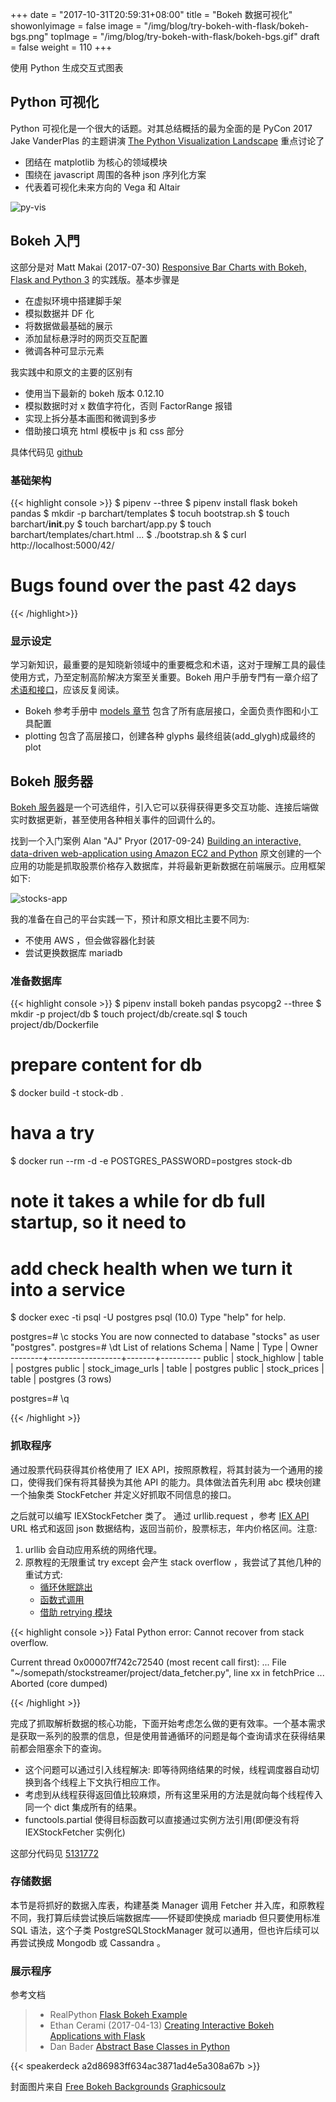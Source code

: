 +++
date = "2017-10-31T20:59:31+08:00"
title = "Bokeh 数据可视化"
showonlyimage = false
image = "/img/blog/try-bokeh-with-flask/bokeh-bgs.png"
topImage = "/img/blog/try-bokeh-with-flask/bokeh-bgs.gif"
draft = false
weight = 110
+++

使用 Python 生成交互式图表
<!--more-->

## Python 可视化

Python 可视化是一个很大的话题。对其总结概括的最为全面的是 PyCon 2017 Jake VanderPlas 的主题讲演 [The Python Visualization Landscape](https://youtu.be/FytuB8nFHPQ) 重点讨论了

- 团结在 matplotlib 为核心的领域模块
- 围绕在 javascript 周围的各种 json 序列化方案
- 代表着可视化未来方向的 Vega 和 Altair 

<img alt="py-vis" src="/img/blog/try-bokeh-with-flask/py-vis.png" class="img-responsive">

## Bokeh 入門

这部分是对 Matt Makai (2017-07-30) [Responsive Bar Charts with Bokeh, Flask and Python 3](https://www.fullstackpython.com/blog/responsive-bar-charts-bokeh-flask-python-3.html) 的实践版。基本步骤是

- 在虚拟环境中搭建脚手架
- 模拟数据并 DF 化
- 将数据做最基础的展示
- 添加鼠标悬浮时的网页交互配置
- 微调各种可显示元素

我实践中和原文的主要的区别有

- 使用当下最新的 bokeh 版本 0.12.10
- 模拟数据时对 x 数值字符化，否则 FactorRange 报错
- 实现上拆分基本画图和微调到多步
- 借助接口填充 html 模板中 js 和 css 部分

具体代码见 [github](https://github.com/wushuzh/barchart)

### 基础架构

{{< highlight console >}}
$ pipenv --three
$ pipenv install flask bokeh pandas
$ mkdir -p barchart/templates
$ tocuh bootstrap.sh
$ touch barchart/__init__.py
$ touch barchart/app.py
$ touch barchart/templates/chart.html
...
$ ./bootstrap.sh &
$ curl http://localhost:5000/42/
<!DOCTYPE html>
<html>
    <head>
        <title>Bar charts with Bokeh!</title>
    </head>
    <body>
        <h1>Bugs found over the past 42 days</h1>
    </body>
</html>

{{< /highlight>}}

### 显示设定

学习新知识，最重要的是知晓新领域中的重要概念和术语，这对于理解工具的最佳使用方式，乃至定制高阶解决方案至关重要。Bokeh 用户手册专門有一章介绍了[术语和接口](https://bokeh.pydata.org/en/latest/docs/user_guide/concepts.html)，应该反复阅读。

- Bokeh 参考手册中 [models 章节](https://bokeh.pydata.org/en/latest/docs/reference/models.html) 包含了所有底层接口，全面负责作图和小工具配置
- plotting 包含了高层接口，创建各种 glyphs 最终组装(add_glygh)成最终的 plot

## Bokeh 服务器

[Bokeh 服务器](https://bokeh.pydata.org/en/latest/docs/user_guide/server.html)是一个可选组件，引入它可以获得获得更多交互功能、连接后端做实时数据更新，甚至使用各种相关事件的回调什么的。

找到一个入门案例 Alan "AJ" Pryor (2017-09-24) [Building an interactive, data-driven web-application using Amazon EC2 and Python](http://alanpryorjr.com/2017-09-24-stockstreamer/) 原文创建的一个应用的功能是抓取股票价格存入数据库，并将最新更新数据在前端展示。应用框架如下:

<img alt="stocks-app" src="/img/blog/try-bokeh-with-flask/stocks-app.png" class="img-responsive">

我的准备在自己的平台实践一下，预计和原文相比主要不同为:

- 不使用 AWS ，但会做容器化封装
- 尝试更换数据库 mariadb

### 准备数据库

{{< highlight console >}}
$ pipenv install bokeh pandas psycopg2 --three
$ mkdir -p project/db
$ touch project/db/create.sql
$ touch project/db/Dockerfile
# prepare content for db

$ docker build -t stock-db .
# hava a try
$ docker run --rm -d -e POSTGRES_PASSWORD=postgres stock-db
<hash-id>
# note it takes a while for db full startup, so it need to 
#   add check health when we turn it into a service 

$ docker exec -ti <hash-id> psql -U postgres
psql (10.0)
Type "help" for help.

postgres=# \c stocks
You are now connected to database "stocks" as user "postgres".
postgres=# \dt
              List of relations
 Schema |       Name       | Type  |  Owner   
--------+------------------+-------+----------
 public | stock_highlow    | table | postgres
 public | stock_image_urls | table | postgres
 public | stock_prices     | table | postgres
(3 rows)

postgres=# \q

{{< /highlight >}}

### 抓取程序

通过股票代码获得其价格使用了 IEX API，按照原教程，将其封装为一个通用的接口，使得我们保有将其替换为其他 API 的能力。具体做法首先利用 abc 模块创建一个抽象类 StockFetcher 并定义好抓取不同信息的接口。

之后就可以编写 IEXStockFetcher 类了。 通过 urllib.request ，参考 [IEX API](https://iextrading.com/developer/docs) URL 格式和返回 json 数据结构，返回当前价，股票标志，年内价格区间。注意:

1. urllib 会自动应用系统的网络代理。
2. 原教程的无限重试 try except 会产生 stack overflow ，我尝试了其他几种的重试方式:
    - [循环休眠跳出](https://github.com/wushuzh/stockstreamer/commit/995bfa2c73fac357c270102c59092695912b6ce7)
    - [函数式调用](https://github.com/wushuzh/stockstreamer/commit/2f6aef5011b31a7ce2b223d45f7f9bb9663045c4)
    - [借助 retrying 模块](https://github.com/wushuzh/stockstreamer/commit/54ff0d2474ec20583b91d05fd7f3a0b039745ea4)

{{< highlight console >}}
Fatal Python error: Cannot recover from stack overflow.

Current thread 0x00007ff742c72540 (most recent call first):
  ...
  File "~/somepath/stockstreamer/project/data_fetcher.py", line xx in fetchPrice
  ...
Aborted (core dumped)

{{< /highlight >}}

完成了抓取解析数据的核心功能，下面开始考虑怎么做的更有效率。一个基本需求是获取一系列的股票的信息，但是使用普通循环的问题是每个查询请求在获得结果前都会阻塞余下的查询。

- 这个问题可以通过引入线程解决: 即等待网络结果的时候，线程调度器自动切换到各个线程上下文执行相应工作。
- 考虑到从线程获得返回值比较麻烦，所有这里采用的方法是就向每个线程传入同一个 dict 集成所有的结果。
- functools.partial 使得目标函数可以直接通过实例方法引用(即便没有将 IEXStockFetcher 实例化)

这部分代码见 [5131772](https://github.com/wushuzh/stockstreamer/commit/513177294464dcf6f8f3a7a214efb927ad61c15a)

### 存储数据

本节是将抓好的数据入库表，构建基类 Manager 调用 Fetcher 并入库，和原教程不同，我打算后续尝试换后端数据库——怀疑即使换成 mariadb 但只要使用标准 SQL 语法，这个子类 PostgreSQLStockManager 就可以通用，但也许后续可以再尝试换成 Mongodb 或 Cassandra 。

### 展示程序


参考文档

> - RealPython [Flask Bokeh Example](https://github.com/realpython/flask-bokeh-example/)
> - Ethan Cerami (2017-04-13) [Creating Interactive Bokeh Applications with Flask](http://biobits.org/bokeh-flask.html)
> - Dan Bader [Abstract Base Classes in Python](https://dbader.org/blog/abstract-base-classes-in-python)

{{< speakerdeck a2d86983ff634ac3871ad4e5a308a67b >}}

封面图片来自 [Free Bokeh Backgrounds](https://dribbble.com/shots/2056186-Free-Bokeh-Backgrounds) <a href="https://dribbble.com/Graphicsoulz"><i class="fa fa-dribbble" aria-hidden="true"></i> Graphicsoulz</a>
